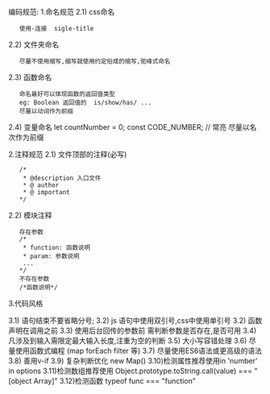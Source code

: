 编码规范:
1.命名规范
  2.1) css命名

       使用-连接  sigle-title

  2.2) 文件夹命名

       尽量不使用缩写,缩写就使用约定俗成的缩写,驼峰式命名

  2.3) 函数命名

       命名最好可以体现函数的返回值类型
       eg: Boolean 返回值的  is/show/has/ ...
       尽量以动词作为前缀

  2.4) 变量命名
       let countNumber = 0;
       const CODE_NUMBER; // 常亮
       尽量以名次作为前缀

2.注释规范
  2.1) 文件顶部的注释(必写)

       /*
        * @description 入口文件
        * @ author
        * @ important
       */

  2.2) 模块注释

       存在参数
       /*
        * function: 函数说明
        * param: 参数说明
        ...
       */
       不存在参数
       /*函数说明*/

3.代码风格

  3.1) 语句结束不要省略分号;
  3.2) js 语句中使用双引号,css中使用单引号
  3.2) 函数声明在调用之前
  3.3) 使用后台回传的参数前 需判断参数是否存在,是否可用
  3.4) 凡涉及到输入需限定最大输入长度,注重为空的判断
  3.5) 大小写容错处理
  3.6) 尽量使用函数式编程 (map forEach filter 等)
  3.7) 尽量使用ES6语法或更高级的语法
  3.8) 善用v-if
  3.9) 复杂判断优化 new Map()
  3.10)检测属性推荐使用in  'number' in options
  3.11)检测数组推荐使用 Object.prototype.toString.call(value) === "[object Array]"
  3.12)检测函数 typeof func === "function"


